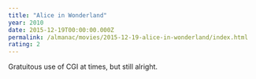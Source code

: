 ```yaml
---
title: "Alice in Wonderland"
year: 2010
date: 2015-12-19T00:00:00.000Z
permalink: /almanac/movies/2015-12-19-alice-in-wonderland/index.html
rating: 2
---
```


Gratuitous use of CGI at times, but still alright.